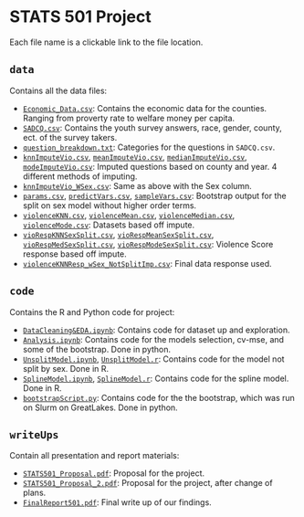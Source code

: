 # STATS 501 Project

Each file name is a clickable link to the file location.

## `data`

Contains all the data files:
- [`Economic_Data.csv`](https://github.com/brodyee/STATS501_project/blob/main/data/Economic_Data.csv): Contains the economic data for the counties. Ranging from proverty rate to welfare money per capita.
- [`SADCQ.csv`](https://github.com/brodyee/STATS501_project/blob/main/data/SADCQ.csv): Contains the youth survey answers, race, gender, county, ect. of the survey takers. 
- [`question_breakdown.txt`](https://github.com/brodyee/STATS501_project/blob/main/data/question_breakdown.csv): Categories for the questions in `SADCQ.csv`.
- [`knnImputeVio.csv`](https://github.com/brodyee/STATS501_project/blob/main/data/knnImputeVio.csv), [`meanImputeVio.csv`](https://github.com/brodyee/STATS501_project/blob/main/data/meanImputeVio.csv), [`medianImputeVio.csv`](https://github.com/brodyee/STATS501_project/blob/main/data/medianImputeVio.csv), [`modeImputeVio.csv`](https://github.com/brodyee/STATS501_project/blob/main/data/modeImputeVio.csv): Imputed questions based on county and year. 4 different methods of imputing.
- [`knnImputeVio_WSex.csv`](https://github.com/brodyee/STATS501_project/blob/main/data/knnImputeVio_WSex.csv): Same as above with the Sex column.
- [`params.csv`](https://github.com/brodyee/STATS501_project/blob/main/data/params.csv), [`predictVars.csv`](https://github.com/brodyee/STATS501_project/blob/main/data/predictVars.csv), [`sampleVars.csv`](https://github.com/brodyee/STATS501_project/blob/main/data/sampleVars.csv): Bootstrap output for the split on sex model without higher order terms.
- [`violenceKNN.csv`](https://github.com/brodyee/STATS501_project/blob/main/data/violenceKNN.csv), [`violenceMean.csv`](https://github.com/brodyee/STATS501_project/blob/main/data/violenceMean.csv), [`violenceMedian.csv`](https://github.com/brodyee/STATS501_project/blob/main/data/violenceMedian.csv), [`violenceMode.csv`](https://github.com/brodyee/STATS501_project/blob/main/data/violenceMode.csv): Datasets based off impute.
- [`vioRespKNNSexSplit.csv`](https://github.com/brodyee/STATS501_project/blob/main/data/vioRespKNNSexSplit.csv), [`vioRespMeanSexSplit.csv`](https://github.com/brodyee/STATS501_project/blob/main/data/vioRespMeanSexSplit.csv), [`vioRespMedSexSplit.csv`](https://github.com/brodyee/STATS501_project/blob/main/data/vioRespMedSexSplit.csv), [`vioRespModeSexSplit.csv`](https://github.com/brodyee/STATS501_project/blob/main/data/vioRespModeSexSplit.csv): Violence Score response based off impute.
- [`violenceKNNResp_wSex_NotSplitImp.csv`](https://github.com/brodyee/STATS501_project/blob/main/data/violenceKNNResp_wSex_NotSplitImp.csv): Final data response used. 

## `code`

Contains the R and Python code for project:
- [`DataCleaning&EDA.ipynb`](https://github.com/brodyee/STATS501_project/blob/main/code/DataCleaning&EDA.ipynb): Contains code for dataset up and exploration.
- [`Analysis.ipynb`](https://github.com/brodyee/STATS501_project/blob/main/code/Analysis.ipynb): Contains code for the models selection, cv-mse, and some of the bootstrap. Done in python.
- [`UnsplitModel.ipynb`](https://github.com/brodyee/STATS501_project/blob/main/code/UnsplitModel.ipynb), [`UnsplitModel.r`](https://github.com/brodyee/STATS501_project/blob/main/code/UnsplitModel.r): Contains code for the model not split by sex. Done in R.
- [`SplineModel.ipynb`](https://github.com/brodyee/STATS501_project/blob/main/code/SplineModel.ipynb), [`SplineModel.r`](https://github.com/brodyee/STATS501_project/blob/main/code/SplineModel.r): Contains code for the spline model. Done in R.
- [`bootstrapScript.py`](https://github.com/brodyee/STATS501_project/blob/main/code/bootstrapScript.py): Contains code for the the bootstrap, which was run on Slurm on GreatLakes. Done in python.

## `writeUps`

Contain all presentation and report materials:
- [`STATS501_Proposal.pdf`](https://github.com/brodyee/STATS501_project/blob/main/writeUps/STATS501_Proposal.pdf): Proposal for the project.
- [`STATS501_Proposal_2.pdf`](https://github.com/brodyee/STATS501_project/blob/main/writeUps/STATS501_Proposal_2.pdf): Proposal for the project, after change of plans.
- [`FinalReport501.pdf`](https://github.com/brodyee/STATS501_project/blob/main/writeUps/FinalReport501.pdf): Final write up of our findings. 
